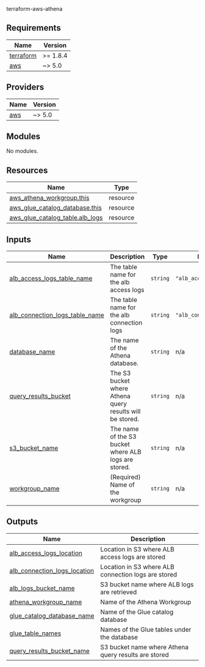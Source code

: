 <!-- BEGIN_TF_DOCS -->
terraform-aws-athena

## Requirements

| Name | Version |
|------|---------|
| <a name="requirement_terraform"></a> [terraform](#requirement\_terraform) | >= 1.8.4 |
| <a name="requirement_aws"></a> [aws](#requirement\_aws) | ~> 5.0 |

## Providers

| Name | Version |
|------|---------|
| <a name="provider_aws"></a> [aws](#provider\_aws) | ~> 5.0 |

## Modules

No modules.

## Resources

| Name | Type |
|------|------|
| [aws_athena_workgroup.this](https://registry.terraform.io/providers/hashicorp/aws/latest/docs/resources/athena_workgroup) | resource |
| [aws_glue_catalog_database.this](https://registry.terraform.io/providers/hashicorp/aws/latest/docs/resources/glue_catalog_database) | resource |
| [aws_glue_catalog_table.alb_logs](https://registry.terraform.io/providers/hashicorp/aws/latest/docs/resources/glue_catalog_table) | resource |

## Inputs

| Name | Description | Type | Default | Required |
|------|-------------|------|---------|:--------:|
| <a name="input_alb_access_logs_table_name"></a> [alb\_access\_logs\_table\_name](#input\_alb\_access\_logs\_table\_name) | The table name for the alb access logs | `string` | `"alb_access_logs"` | no |
| <a name="input_alb_connection_logs_table_name"></a> [alb\_connection\_logs\_table\_name](#input\_alb\_connection\_logs\_table\_name) | The table name for the alb connection logs | `string` | `"alb_connection_logs"` | no |
| <a name="input_database_name"></a> [database\_name](#input\_database\_name) | The name of the Athena database. | `string` | n/a | yes |
| <a name="input_query_results_bucket"></a> [query\_results\_bucket](#input\_query\_results\_bucket) | The S3 bucket where Athena query results will be stored. | `string` | n/a | yes |
| <a name="input_s3_bucket_name"></a> [s3\_bucket\_name](#input\_s3\_bucket\_name) | The name of the S3 bucket where ALB logs are stored. | `string` | n/a | yes |
| <a name="input_workgroup_name"></a> [workgroup\_name](#input\_workgroup\_name) | (Required) Name of the workgroup | `string` | n/a | yes |

## Outputs

| Name | Description |
|------|-------------|
| <a name="output_alb_access_logs_location"></a> [alb\_access\_logs\_location](#output\_alb\_access\_logs\_location) | Location in S3 where ALB access logs are stored |
| <a name="output_alb_connection_logs_location"></a> [alb\_connection\_logs\_location](#output\_alb\_connection\_logs\_location) | Location in S3 where ALB connection logs are stored |
| <a name="output_alb_logs_bucket_name"></a> [alb\_logs\_bucket\_name](#output\_alb\_logs\_bucket\_name) | S3 bucket name where ALB logs are retrieved |
| <a name="output_athena_workgroup_name"></a> [athena\_workgroup\_name](#output\_athena\_workgroup\_name) | Name of the Athena Workgroup |
| <a name="output_glue_catalog_database_name"></a> [glue\_catalog\_database\_name](#output\_glue\_catalog\_database\_name) | Name of the Glue catalog database |
| <a name="output_glue_table_names"></a> [glue\_table\_names](#output\_glue\_table\_names) | Names of the Glue tables under the database |
| <a name="output_query_results_bucket_name"></a> [query\_results\_bucket\_name](#output\_query\_results\_bucket\_name) | S3 bucket name where Athena query results are stored |
<!-- END_TF_DOCS -->
